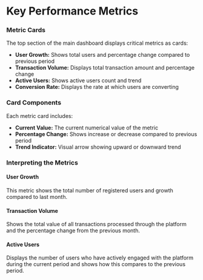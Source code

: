 # Key Performance Metrics

### Metric Cards

The top section of the main dashboard displays critical metrics as cards:

* **User Growth:** Shows total users and percentage change compared to previous period
* **Transaction Volume:** Displays total transaction amount and percentage change
* **Active Users:** Shows active users count and trend
* **Conversion Rate:** Displays the rate at which users are converting

### Card Components

Each metric card includes:

* **Current Value:** The current numerical value of the metric
* **Percentage Change:** Shows increase or decrease compared to previous period
* **Trend Indicator:** Visual arrow showing upward or downward trend



### Interpreting the Metrics

#### User Growth

This metric shows the total number of registered users and growth compared to last month.

#### Transaction Volume

Shows the total value of all transactions processed through the platform and the percentage change from the previous month.

#### Active Users

Displays the number of users who have actively engaged with the platform during the current period and shows how this compares to the previous period.

